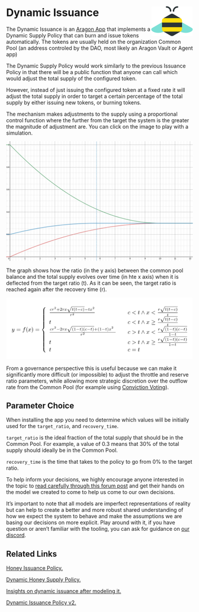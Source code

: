 # Dynamic Issuance <a href="https://1hive.org/"><img align="right" src=".github/assets/1hive.svg" height="80px" /></a>

The Dynamic Issuance is an [Aragon App](https://hack.aragon.org/docs/aragonos-building) that implements a Dynamic Supply Policy that can burn and issue tokens automatically. The tokens are usually held on the organization Common Pool (an address controled by the DAO, most likely an Aragon Vault or Agent app)

The Dynamic Supply Policy would work similarly to the previous Issuance Policy in that there will be a public function that anyone can call which would adjust the total supply of the configured token.

However, instead of just issuing the configured token at a fixed rate it will adjust the total supply in order to target a certain percentage of the total supply by either issuing new tokens, or burning tokens.

The mechanism makes adjustments to the supply using a proportional control function where the further from the target the system is the greater the magnitude of adjustment are. You can click on the image to play with a simulation.

[![Dynamic Issuance Formula Graph](graph.png)](https://www.desmos.com/calculator/13bsbqi0k1)

The graph shows how the ratio (in the y axis) between the common pool balance and the total supply evolves over time (in hte x axis) when it is deflected from the target ratio (t). As it can be seen, the target ratio is reached again after the recovery time (r).

![Dynamic Issuance Formula](formula.png)

From a governance perspective this is useful because we can make it significantly more difficult (or impossible) to adjust the throttle and reserve ratio parameters, while allowing more strategic discretion over the outflow rate from the Common Pool (for example using [Conviction Voting](https://github.com/1Hive/conviction-voting-app)).

## Parameter Choice

When installing the app you need to determine which values will be initially used for the `target_ratio`, and `recovery_time`.

`target_ratio` is the ideal fraction of the total supply that should be in the Common Pool.  For example, a value of 0.3 means that 30% of the total supply should ideally be in the Common Pool.

`recovery_time` is the time that takes to the policy to go from 0% to the target ratio.

To help inform your decisions, we highly encourage anyone interested in the topic to [read carefully through this forum post](https://forum.1hive.org/t/dynamic-issuance-policy-v2-from-math-to-code-in-one-post/4214) and get their hands on the model we created to come to help us come to our own decisions.

It’s important to note that all models are imperfect representations of reality but can help to create a better and more robust shared understanding of how we expect the system to behave and make the assumptions we are basing our decisions on more explicit.
Play around with it, if you have question or aren’t familiar with the tooling, you can ask for guidance on [our discord](https://discord.gg/GfqjND7BYS).

## Related Links

[Honey Issuance Policy.](https://forum.1hive.org/t/discussion-honey-issuance-policy/231)

[Dynamic Honey Supply Policy.](https://forum.1hive.org/t/dynamic-honey-supply-policy-proposal/2224)

[Insights on dynamic issuance after modeling it.](https://forum.1hive.org/t/insights-on-dynamic-issuance-after-modeling-it/4187/5)

[Dynamic Issuance Policy v2.](https://forum.1hive.org/t/dynamic-issuance-policy-v2-from-math-to-code-in-one-post/4214)
